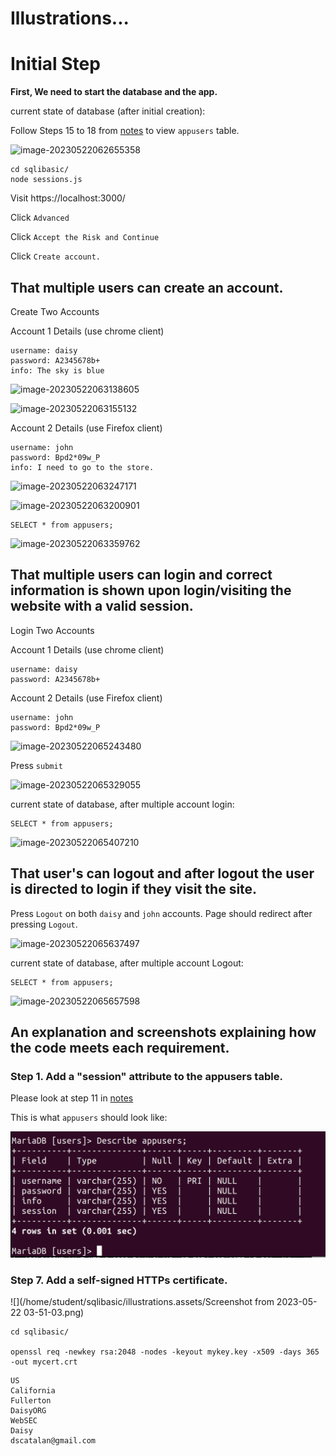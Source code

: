 # Illustrations...



# Initial Step

**First, We need to start the database and the app.**

current state of database (after initial creation):

Follow Steps 15 to 18 from [notes](./notes.txt) to view `appusers` table.

![image-20230522062655358](/home/student/sqlibasic/illustrations.assets/image-20230522062655358.png)

```shell
cd sqlibasic/
node sessions.js
```

Visit https://localhost:3000/

Click `Advanced`

Click `Accept the Risk and Continue`

Click `Create account.`



## That multiple users can create an account.

Create Two Accounts

Account 1 Details (use chrome client)

```
username: daisy
password: A2345678b+
info: The sky is blue
```

![image-20230522063138605](/home/student/sqlibasic/illustrations.assets/image-20230522063138605.png)

![image-20230522063155132](/home/student/sqlibasic/illustrations.assets/image-20230522063155132.png)

Account 2 Details (use Firefox client)

```
username: john
password: Bpd2*09w_P
info: I need to go to the store.
```

![image-20230522063247171](/home/student/sqlibasic/illustrations.assets/image-20230522063247171.png)

![image-20230522063200901](/home/student/sqlibasic/illustrations.assets/image-20230522063200901.png)



```mariadb
SELECT * from appusers;
```

![image-20230522063359762](/home/student/sqlibasic/illustrations.assets/image-20230522063359762.png)



## That multiple users can login and correct information is shown upon login/visiting the website with a valid session.



Login Two Accounts

Account 1 Details (use chrome client)

```
username: daisy
password: A2345678b+
```

Account 2 Details (use Firefox client)

```
username: john
password: Bpd2*09w_P
```

![image-20230522065243480](/home/student/sqlibasic/illustrations.assets/image-20230522065243480.png)

Press `submit`

![image-20230522065329055](/home/student/sqlibasic/illustrations.assets/image-20230522065329055.png)

current state of database, after multiple account login:

```mariadb
SELECT * from appusers;
```

![image-20230522065407210](/home/student/sqlibasic/illustrations.assets/image-20230522065407210.png)



## That user's can logout and after logout the user is directed to login if they visit the site.

Press `Logout` on both `daisy` and `john` accounts. Page should redirect after pressing `Logout`.

![image-20230522065637497](/home/student/sqlibasic/illustrations.assets/image-20230522065637497.png)

current state of database, after multiple account Logout:

```mariadb
SELECT * from appusers;
```

![image-20230522065657598](/home/student/sqlibasic/illustrations.assets/image-20230522065657598.png)

## An explanation and screenshots explaining how the code meets each requirement.
### Step 1. Add a "session" attribute to the appusers table.

Please look at step 11 in [notes](/notes.txt)

This is what `appusers` should look like:

![image-20230522071013859](illustrations.assets/image-20230522071013859.png)


### Step 7. Add a self-signed HTTPs certificate.

![](/home/student/sqlibasic/illustrations.assets/Screenshot from 2023-05-22 03-51-03.png)

```shell
cd sqlibasic/

openssl req -newkey rsa:2048 -nodes -keyout mykey.key -x509 -days 365 -out mycert.crt
```

```shell
US
California
Fullerton
DaisyORG
WebSEC
Daisy
dscatalan@gmail.com
```

